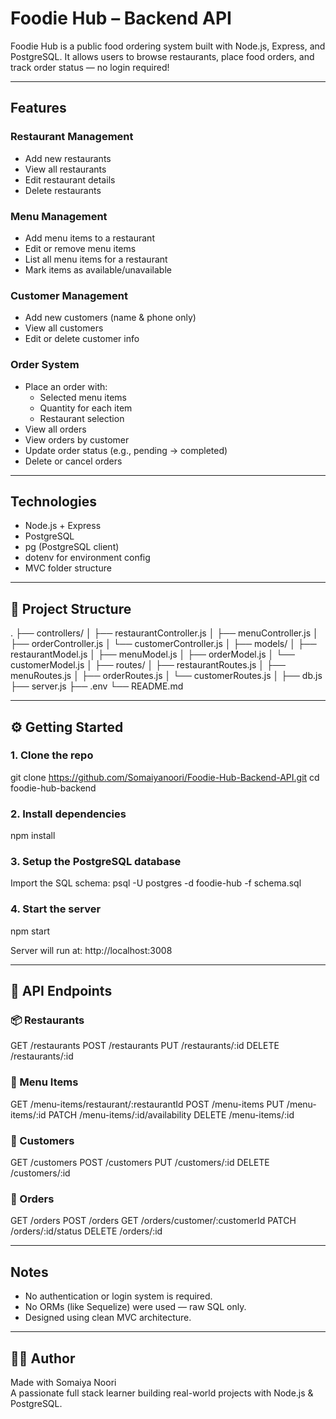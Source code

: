 # Foodie Hub – Backend API

Foodie Hub is a public food ordering system built with Node.js, Express, and PostgreSQL. It allows users to browse restaurants, place food orders, and track order status — no login required!

---

## Features

### Restaurant Management

- Add new restaurants
- View all restaurants
- Edit restaurant details
- Delete restaurants

### Menu Management

- Add menu items to a restaurant
- Edit or remove menu items
- List all menu items for a restaurant
- Mark items as available/unavailable

### Customer Management

- Add new customers (name & phone only)
- View all customers
- Edit or delete customer info

### Order System

- Place an order with:
  - Selected menu items
  - Quantity for each item
  - Restaurant selection
- View all orders
- View orders by customer
- Update order status (e.g., pending → completed)
- Delete or cancel orders

---

## Technologies

- Node.js + Express
- PostgreSQL
- pg (PostgreSQL client)
- dotenv for environment config
- MVC folder structure

---

## 📂 Project Structure

.
├── controllers/
│ ├── restaurantController.js
│ ├── menuController.js
│ ├── orderController.js
│ └── customerController.js
│
├── models/
│ ├── restaurantModel.js
│ ├── menuModel.js
│ ├── orderModel.js
│ └── customerModel.js
│
├── routes/
│ ├── restaurantRoutes.js
│ ├── menuRoutes.js
│ ├── orderRoutes.js
│ └── customerRoutes.js
│
├── db.js
├── server.js
├── .env
└── README.md

---

## ⚙️ Getting Started

### 1. Clone the repo

git clone https://github.com/Somaiyanoori/Foodie-Hub-Backend-API.git
cd foodie-hub-backend

### 2. Install dependencies

npm install

### 3. Setup the PostgreSQL database

Import the SQL schema:
psql -U postgres -d foodie-hub -f schema.sql

### 4. Start the server

npm start

Server will run at: http://localhost:3008

---

## 🧪 API Endpoints

### 📦 Restaurants

GET /restaurants
POST /restaurants
PUT /restaurants/:id
DELETE /restaurants/:id

### 🍕 Menu Items

GET /menu-items/restaurant/:restaurantId
POST /menu-items
PUT /menu-items/:id
PATCH /menu-items/:id/availability
DELETE /menu-items/:id

### 👤 Customers

GET /customers
POST /customers
PUT /customers/:id
DELETE /customers/:id

### 🛒 Orders

GET /orders
POST /orders
GET /orders/customer/:customerId
PATCH /orders/:id/status
DELETE /orders/:id

---

## Notes

- No authentication or login system is required.
- No ORMs (like Sequelize) were used — raw SQL only.
- Designed using clean MVC architecture.

---

## 👩‍💻 Author

Made with Somaiya Noori  
A passionate full stack learner building real-world projects with Node.js & PostgreSQL.
